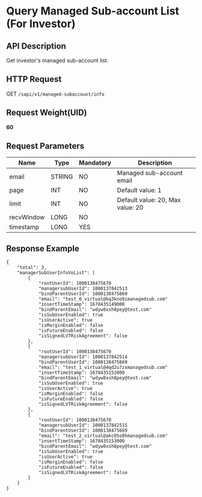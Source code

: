 # Query Managed Sub-account List (For Investor) 

## API Description​

Get investor's managed sub-account list.

## HTTP Request​

GET `/sapi/v1/managed-subaccount/info`

## Request Weight(UID)​

**60**

## Request Parameters​

| Name | Type | Mandatory | Description |
| --- | --- | --- | --- |
| email | STRING | NO | Managed sub-account email |
| page | INT | NO | Default value: 1 |
| limit | INT | NO | Default value: 20, Max value: 20 |
| recvWindow | LONG | NO |  |
| timestamp | LONG | YES |  |

## Response Example​

```
{  
    "total": 3,  
    "managerSubUserInfoVoList": [  
        {  
            "rootUserId": 1000138475670  
            "managersubUserId": 1000137842513  
            "bindParentUserId": 1000138475669  
            "email": "test_0_virtual@kq3kno9imanagedsub.com"  
            "insertTimeStamp": 1678435149000  
            "bindParentEmail": "wdyw8xsh8pey@test.com"  
            "isSubUserEnabled": true  
            "isUserActive": true  
            "isMarginEnabled": false  
            "isFutureEnabled": false  
            "isSignedLVTRiskAgreement": false  
        },  
        {  
            "rootUserId": 1000138475670  
            "managersubUserId": 1000137842514  
            "bindParentUserId": 1000138475669  
            "email": "test_1_virtual@4qd2u7zxmanagedsub.com"  
            "insertTimeStamp": 1678435152000  
            "bindParentEmail": "wdyw8xsh8pey@test.com"  
            "isSubUserEnabled": true  
            "isUserActive": true  
            "isMarginEnabled": false  
            "isFutureEnabled": false  
            "isSignedLVTRiskAgreement": false  
        },  
        {  
            "rootUserId": 1000138475670  
            "managersubUserId": 1000137842515  
            "bindParentUserId": 1000138475669  
            "email": "test_2_virtual@akc05o8hmanagedsub.com"  
            "insertTimeStamp": 1678435153000  
            "bindParentEmail": "wdyw8xsh8pey@test.com"  
            "isSubUserEnabled": true  
            "isUserActive": true  
            "isMarginEnabled": false  
            "isFutureEnabled": false  
            "isSignedLVTRiskAgreement": false  
        }  
    ]  
}
```

